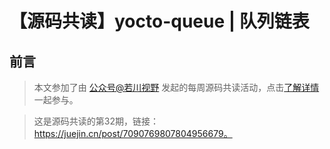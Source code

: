# 【源码共读】yocto-queue | 队列链表

## 前言

> 本文参加了由 [公众号@若川视野](https://lxchuan12.gitee.io/) 发起的每周源码共读活动，点击[了解详情](https://juejin.cn/post/7079706017579139102)一起参与。

> 这是源码共读的第32期，链接：https://juejin.cn/post/7090769807804956679。
